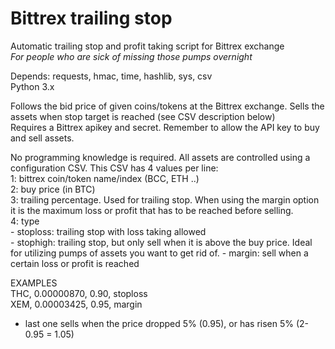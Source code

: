 # Bittrex trailing stop

Automatic trailing stop and profit taking script for Bittrex exchange  
<i>For people who are sick of missing those pumps overnight</i>

Depends: requests, hmac, time, hashlib, sys, csv  
Python 3.x

Follows the bid price of given coins/tokens at the Bittrex exchange. Sells the assets when stop target is reached (see CSV description below)  
Requires a Bittrex apikey and secret. Remember to allow the API key to buy and sell assets.

No programming knowledge is required. All assets are controlled using a configuration CSV. This CSV has 4 values per line:  
1: bittrex coin/token name/index (BCC, ETH ..)  
2: buy price (in BTC)  
3: trailing percentage. Used for trailing stop. When using the margin option it is the maximum loss or profit that has to be reached before selling.  
4: type  
    - stoploss: trailing stop with loss taking allowed  
    - stophigh: trailing stop, but only sell when it is above the buy price. Ideal for utilizing pumps of assets you want to get rid of. 
    - margin: sell when a certain loss or profit is reached  

EXAMPLES  
THC, 0.00000870, 0.90, stoploss  
XEM, 0.00003425, 0.95, margin  
 - last one sells when the price dropped 5% (0.95), or has risen 5% (2-0.95 = 1.05)
